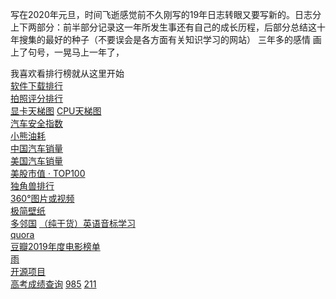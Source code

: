 写在2020年元旦，时间飞逝感觉前不久刚写的19年日志转眼又要写新的。日志分上下两部分：前半部分记录这一年所发生事还有自己的成长历程，后部分总结这十年搜集的最好的种子（不要误会是各方面有关知识学习的网站）
三年多的感情 画上了句号，一晃马上一年了，

我喜欢看排行榜就从这里开始  
[软件下载排行](https://www.qimai.cn/rank/globalrank)  
[拍照评分排行](https://www.dxomark.com/cn/)  
[显卡天梯图](https://www.mydrivers.com/zhuanti/tianti/gpu/index.html)
[CPU天梯图](https://www.mydrivers.com/zhuanti/tianti/cpu/index.html)  
[汽车安全指数](http://ciasi.org.cn/home/safety/index/typeid/15.html)  
[小熊油耗](http://www.xiaoxiongyouhao.com)  
[中国汽车销量](https://m.gasgoo.com/qcxl)  
[美国汽车销量](https://www.marklines.com/cn/statistics/flash_sales/salesfig_usa_2019)  
[美股市值 ‧ TOP100](https://tophub.today/n/aqeEaZVe9R)  
[独角兽排行](https://tophub.today/n/qndg1gWoLl)  
[360°图片或视频](https://www.airpano.com)  
[极简壁纸](https://bz.zzzmh.cn)  
[多邻国](http://www.duolingo.cn)
[（纯干货）英语音标学习](https://www.bilibili.com/video/av47522084/?p=1)  
[quora](https://www.quora.com)  
[豆瓣2019年度电影榜单](https://movie.douban.com/annual/2019?source=navigation)  
[雨](https://rainymood.com/)  
[开源项目](https://github.com/kon9chunkit/GitHub-Chinese-Top-Charts)  
[高考成绩查询](http://www.199it.com/gkcf) [985](http://www.eol.cn/e_html/gk/gxmdold/985.shtml) [211](http://www.eol.cn/e_html/gk/gxmdold/211.shtml)  
